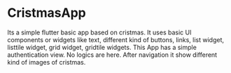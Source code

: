 # CristmasApp

Its a simple flutter basic app based on cristmas. It uses basic UI components or widgets like text, different kind of buttons, links, list widget, listtile widget, grid widget, gridtile widgets. This App has a simple authentication view. No logics are here. After navigation it show different kind of images of cristmas.
